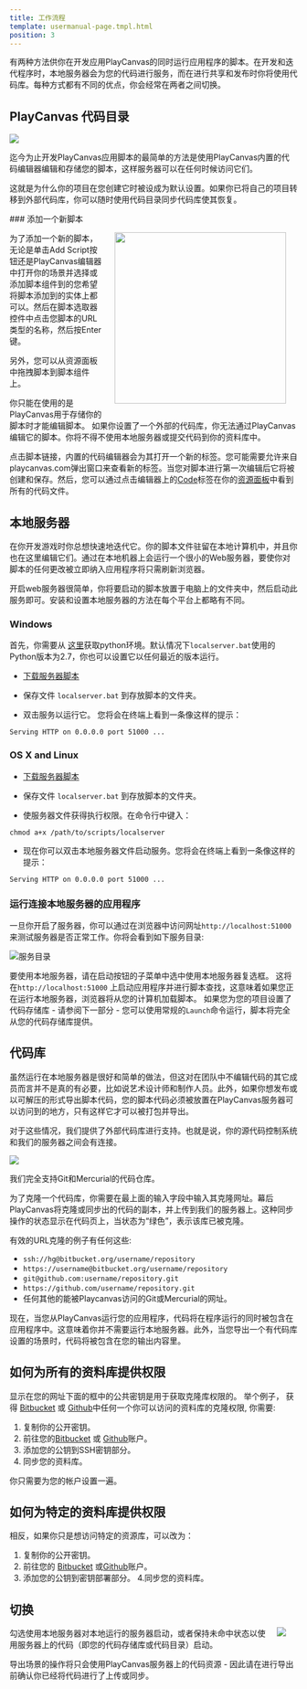 ```yaml
---
title: 工作流程
template: usermanual-page.tmpl.html
position: 3
---
```


有两种方法供你在开发应用PlayCanvas的同时运行应用程序的脚本。在开发和迭代程序时，本地服务器会为您的代码进行服务，而在进行共享和发布时你将使用代码库。每种方式都有不同的优点，你会经常在两者之间切换。

## PlayCanvas 代码目录

<img src="/images/platform/playcanvas_repo.jpg" style="max-width: 100%" />

迄今为止开发PlayCanvas应用脚本的最简单的方法是使用PlayCanvas内置的代码编辑器编辑和存储您的脚本，这样服务器可以在任何时候访问它们。

这就是为什么你的项目在您创建它时被设成为默认设置。如果你已将自己的项目转移到外部代码库，你可以随时使用代码目录同步代码库使其恢复。

### 添加一个新脚本

<img src="/images/user-manual/scenes/components/component-script.png" style="width: 300px; float: right; padding: 20px; padding-top: 0px;"/>

为了添加一个新的脚本，无论是单击Add Script按钮还是PlayCanvas编辑器中打开你的场景并选择或添加脚本组件到的您希望将脚本添加到的实体上都可以。然后在脚本选取器控件中点击您脚本的URL类型的名称，然后按Enter键。

另外，您可以从资源面板中拖拽脚本到脚本组件上。

<div class="alert alert-info small">
你只能在使用的是PlayCanvas用于存储你的脚本时才能编辑脚本。 如果你设置了一个外部的代码库，你无法通过PlayCanvas编辑它的脚本。你将不得不使用本地服务器或提交代码到你的资料库中。
</div>

点击脚本链接，内置的代码编辑器会为其打开一个新的标签。您可能需要允许来自playcanvas.com弹出窗口来查看新的标签。当您对脚本进行第一次编辑后它将被创建和保存。然后，您可以通过点击编辑器上的[Code][1]标签在你的[资源面板][2]中看到所有的代码文件。

## 本地服务器

在你开发游戏时你总想快速地迭代它。你的脚本文件驻留在本地计算机中，并且你也在这里编辑它们。通过在本地机器上会运行一个很小的Web服务器，要使你对脚本的任何更改被立即纳入应用程序将只需刷新浏览器。

开启web服务器很简单，你将要启动的脚本放置于电脑上的文件夹中，然后启动此服务即可。安装和设置本地服务器的方法在每个平台上都略有不同。

### Windows

首先，你需要从 [这里][3]获取python环境。默认情况下`localserver.bat`使用的Python版本为2.7，你也可以设置它以任何最近的版本运行。

* [下载服务器脚本][4]

* 保存文件 `localserver.bat` 到存放脚本的文件夹。

* 双击服务以运行它。 您将会在终端上看到一条像这样的提示：
~~~sh~~~
Serving HTTP on 0.0.0.0 port 51000 ...
~~~

### OS X and Linux

* [下载服务器脚本][5]

* 保存文件 `localserver.bat` 到存放脚本的文件夹。

* 使服务器文件获得执行权限。在命令行中键入：
~~~sh~~~
chmod a+x /path/to/scripts/localserver
~~~

* 现在你可以双击本地服务器文件启动服务。您将会在终端上看到一条像这样的提示：
~~~sh~~~
Serving HTTP on 0.0.0.0 port 51000 ...
~~~

### 运行连接本地服务器的应用程序

一旦你开启了服务器，你可以通过在浏览器中访问网址`http://localhost:51000` 来测试服务器是否正常工作。你将会看到如下服务目录:

![服务目录](/images/platform/localserver.png "本地服务目录")

要使用本地服务器，请在启动按钮的子菜单中选中使用本地服务器复选框。 这将在`http://localhost:51000` 上启动应用程序并进行脚本查找，这意味着如果您正在运行本地服务器，浏览器将从您的计算机加载脚本。 如果您为您的项目设置了代码存储库 - 请参阅下一部分 - 您可以使用常规的`Launch`命令运行，脚本将完全从您的代码存储库提供。

## 代码库

虽然运行在本地服务器是很好和简单的做法，但这对在团队中不编辑代码的其它成员而言并不是真的有必要，比如说艺术设计师和制作人员。此外，如果你想发布或以可解压的形式导出脚本代码，您的脚本代码必须被放置在PlayCanvas服务器可以访问到的地方，只有这样它才可以被打包并导出。

对于这些情况，我们提供了外部代码库进行支持。也就是说，你的源代码控制系统和我们的服务器之间会有连接。

<img src="/images/platform/external_repo.jpg" style="max-width:100%" />

我们完全支持Git和Mercurial的代码仓库。

为了克隆一个代码库，你需要在最上面的输入字段中输入其克隆网址。幕后PlayCanvas将克隆或同步出的代码的副本，并上传到我们的服务器上。这种同步操作的状态显示在代码页上，当状态为“绿色”，表示该库已被克隆。

有效的URL克隆的例子有任何这些:
* `ssh://hg@bitbucket.org/username/repository`
* `https://username@bitbucket.org/username/repository`
* `git@github.com:username/repository.git`
* `https://github.com/username/repository.git`
* 任何其他的能被Playcanvas访问的Git或Mercurial的网址。

现在，当您从PlayCanvas运行您的应用程序，代码将在程序运行的同时被包含在应用程序中。这意味着你并不需要运行本地服务器。此外，当您导出一个有代码库设置的场景时，代码将被包含在您的输出内容里。

## 如何为所有的资料库提供权限

显示在您的网址下面的框中的公共密钥是用于获取克隆库权限的。 举个例子， 获得 <a href="https://bitbucket.org" target="_blank">Bitbucket</a> 或 <a href="https://github.com" target="_blank">Github</a>中任何一个你可以访问的资料库的克隆权限, 你需要:

1. 复制你的公开密钥。
2. 前往您的<a href="https://bitbucket.org" target="_blank">Bitbucket</a> 或 <a href="https://github.com" target="_blank">Github</a>账户。
3. 添加您的公钥到SSH密钥部分。
4. 同步您的资料库。

你只需要为您的帐户设置一遍。

## 如何为特定的资料库提供权限

相反，如果你只是想访问特定的资源库，可以改为：

1. 复制你的公开密钥。
2. 前往您的 <a href="https://bitbucket.org" target="_blank">Bitbucket</a> 或<a href="https://github.com" target="_blank">Github</a>账户。
3. 添加您的公钥到密钥部署部分。
4.同步您的资料库。

## 切换

<img src="/images/user-manual/launch-options.jpg" style="float: right; padding: 20px; padding-top: 0px;"/>

勾选使用本地服务器对本地运行的服务器启动，或者保持未命中状态以使用服务器上的代码（即您的代码存储库或代码目录）启动。

导出场景的操作将只会使用PlayCanvas服务器上的代码资源 - 因此请在进行导出前确认你已经将代码进行了上传或同步。

[1]: /user-manual/dashboard/code
[2]: /user-manual/designer/assets
[3]: http://www.python.org/download/
[4]: /downloads/localserver.bat
[5]: /downloads/localserver

